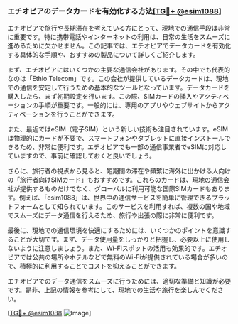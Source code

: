 ### エチオピアのデータカードを有効化する方法[[TG💪+ @esim1088](https://t.me/s/esim1088)]

エチオピアで旅行や長期滞在を考えている方にとって、現地での通信手段は非常に重要です。特に携帯電話やインターネットの利用は、日常の生活をスムーズに進めるために欠かせません。この記事では、エチオピアでデータカードを有効化する具体的な手順や、おすすめの製品について詳しくご紹介します。

まず、エチオピアにはいくつかの主要な通信会社があります。その中でも代表的なのは「Ethio Telecom」です。この会社が提供しているデータカードは、現地での通信を安定して行うための基本的なツールとなっています。データカードを購入したら、まず初期設定を行います。この際、SIMカードの挿入やアクティベーションの手順が重要です。一般的には、専用のアプリやウェブサイトからアクティベーションを行うことができます。

また、最近ではeSIM（電子SIM）という新しい技術も注目されています。eSIMは物理的にカードが不要で、スマートフォンやタブレットに直接インストールできるため、非常に便利です。エチオピアでも一部の通信事業者でeSIMに対応していますので、事前に確認しておくと良いでしょう。

さらに、旅行者の視点から見ると、短期間の滞在や頻繁に海外に出かける人向けの「旅行者向けSIMカード」もおすすめです。これらのカードは、現地の通信会社が提供するものだけでなく、グローバルに利用可能な国際SIMカードもあります。例えば、「esim1088」は、世界中の通信サービスを簡単に管理できるプラットフォームとして知られています。このサービスを利用すれば、複数の国や地域でスムーズにデータ通信を行えるため、旅行や出張の際に非常に便利です。

最後に、現地での通信環境を快適にするためには、いくつかのポイントを意識することが大切です。まず、データ使用量をしっかりと把握し、必要以上に使用しないように注意しましょう。また、Wi-Fiスポットの活用も効果的です。エチオピアでは公共の場所やホテルなどで無料のWi-Fiが提供されている場合が多いので、積極的に利用することでコストを抑えることができます。

エチオピアでのデータ通信をスムーズに行うためには、適切な準備と知識が必要です。是非、上記の情報を参考にして、現地での生活や旅行を楽しんでください。

[[TG💪+ @esim1088](https://t.me/s/esim1088) ![Image](https://i.postimg.cc/Y0z9fWf4/image.png)]